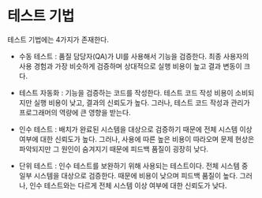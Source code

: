 # 테스트 기법

테스트 기법에는 4가지가 존재한다.

* 수동 테스트 : 품질 담당자(QA)가 UI를 사용해서 기능을 검증한다. 최종 사용자의 사용 경험과 가장 비슷하게 검증하며 상대적으로 실행 비용이 높고 결과 변동이 크다.

* 테스트 자동화 : 기능을 검증하는 코드를 작성한다. 테스트 코드 작성 비용이 소비되지만 실행 비용이 낮고, 결과의 신뢰도가 높다. 그러나, 테스트 코드 작성과 관리가 프로그래머의 역량에 큰 영향을 받는다.

* 인수 테스트 : 배치가 완료된 시스템을 대상으로 검증하기 때문에 전체 시스템 이상 여부에 대한 신뢰도가 높다. 그러나, 사용에 따른 높은 비용이 따라오며 문제 현상은 파악되지만 그 원인이 숨겨지기 때문에 피드백 품질이 굉장히 낮다.

* 단위 테스트 : 인수 테스트를 보완하기 위해 사용되는 테스트이다. 전체 시스템 중 일부 시스템을 대상으로 검증한다. 때문에 비용이 낮으며 피드백 품질이 높다.
그러나, 인수 테스트와는 다르게 전체 시스템 이상 여부에 대한 신뢰도가 낮다.
